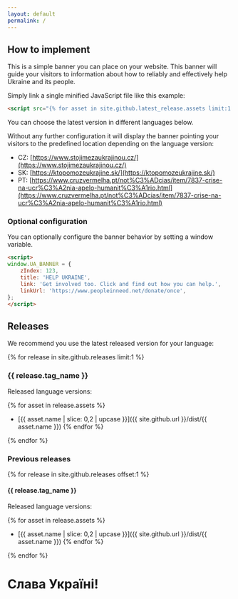 ```yaml
---
layout: default
permalink: /
---
```


## How to implement

This is a simple banner you can place on your website. This banner will guide your visitors to information about how to reliably and effectively help Ukraine and its people.

Simply link a single minified JavaScript file like this example:

```html
<script src="{% for asset in site.github.latest_release.assets limit:1 %}{{ site.github.url }}/dist/{{ asset.name }}{% endfor %}"></script>
```

You can choose the latest version in different languages below. 

Without any further configuration it will display the banner pointing your visitors to the predefined location depending on the language version:

* CZ: [https://www.stojimezaukrajinou.cz/](https://www.stojimezaukrajinou.cz/)
* SK: [https://ktopomozeukrajine.sk/](https://ktopomozeukrajine.sk/)
* PT: [https://www.cruzvermelha.pt/not%C3%ADcias/item/7837-crise-na-ucr%C3%A2nia-apelo-humanit%C3%A1rio.html](https://www.cruzvermelha.pt/not%C3%ADcias/item/7837-crise-na-ucr%C3%A2nia-apelo-humanit%C3%A1rio.html)

### Optional configuration

You can optionally configure the banner behavior by setting a window variable.

```html
<script>
window.UA_BANNER = {
    zIndex: 123,
    title: 'HELP UKRAINE',
    link: 'Get involved too. Click and find out how you can help.',
    linkUrl: 'https://www.peopleinneed.net/donate/once',
};
</script>
```

## Releases

We recommend you use the latest released version for your language: 

{% for release in site.github.releases limit:1 %}

### {{ release.tag_name }}

Released language versions:

{% for asset in release.assets %}
* [{{ asset.name | slice: 0,2 | upcase }}]({{ site.github.url }}/dist/{{ asset.name }})
{% endfor %}

{% endfor %}

### Previous releases

{% for release in site.github.releases offset:1 %}

#### {{ release.tag_name }}

Released language versions:

{% for asset in release.assets %}
* [{{ asset.name | slice: 0,2 | upcase }}]({{ site.github.url }}/dist/{{ asset.name }})
  {% endfor %}

{% endfor %}

# Слава Україні!
